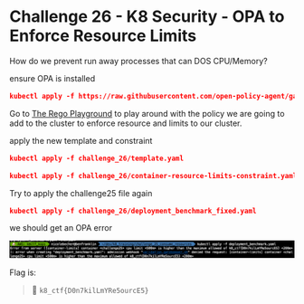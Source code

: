 # Challenge 26 - K8 Security - OPA to Enforce Resource Limits

How do we prevent run away processes that can DOS CPU/Memory?

ensure OPA is installed

```json
kubectl apply -f https://raw.githubusercontent.com/open-policy-agent/gatekeeper/release-3.5/deploy/gatekeeper.yaml
```

Go to [The Rego Playground](https://play.openpolicyagent.org/p/jqcCO9Xv64) to play around with the policy we are going to add to the cluster to enforce resource and limits to our cluster.

apply the new template and constraint 

```json
kubectl apply -f challenge_26/template.yaml
```

```json
kubectl apply -f challenge_26/container-resource-limits-constraint.yaml
```

Try to apply the challenge25 file again

```json
kubectl apply -f challenge_26/deployment_benchmark_fixed.yaml
```

we should get an OPA error

![opa](/screenshots/Pasted%20image%2020220310224238.png)

Flag is:
> 🏁 `k8_ctf{D0n7kilLmYRe5ourcE5}`
